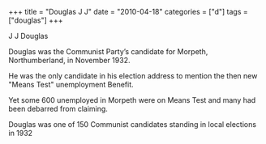 +++
title = "Douglas J J"
date = "2010-04-18"
categories = ["d"]
tags = ["douglas"]
+++

J J Douglas

Douglas was the Communist Party’s candidate for Morpeth, Northumberland, in November 1932.

He was the only candidate in his election address to mention the then new "Means Test" unemployment Benefit.

Yet some 600 unemployed in Morpeth were on Means Test and many had been debarred from claiming.

Douglas was one of 150 Communist candidates standing in local elections in 1932
